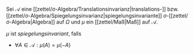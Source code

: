 Sei $\mathcal{A}$ eine [[zettel/σ-Algebra/Translationsinvarianz|translations-]] bzw. [[zettel/σ-Algebra/Spiegelungsinvarianz|spiegelungsinvariante]] $\sigma$-[[zettel/σ-Algebra|Algebra]] auf $\Omega$ und $\mu$ ein [[zettel/Maß|Maß]] auf $\mathcal{A}$.

$\mu$ ist *spiegelungsinvariant*, falls
- $\forall A \in \mathcal{A} : \mu(A) = \mu(-A)$